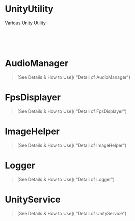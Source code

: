# UnityUtility
Various Unity Utility

</br></br></br>

# AudioManager
> [See Details & How to Use]( "Detail of AudioManager")

# FpsDisplayer
> [See Details & How to Use]( "Detail of FpsDisplayer")

# ImageHelper
> [See Details & How to Use]( "Detail of ImageHelper")

# Logger
> [See Details & How to Use]( "Detail of Logger")

# UnityService
> [See Details & How to Use]( "Detail of UnityService")
